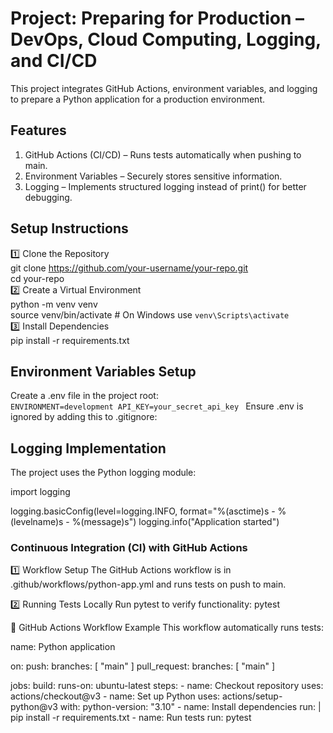 # Project: Preparing for Production – DevOps, Cloud Computing, Logging, and CI/CD
This project integrates GitHub Actions, environment variables, and logging to prepare a Python application for a production environment.

## Features
1. GitHub Actions (CI/CD) – Runs tests automatically when pushing to main.
2. Environment Variables – Securely stores sensitive information.
3. Logging – Implements structured logging instead of print() for better debugging.

## Setup Instructions
1️⃣ Clone the Repository  
git clone https://github.com/your-username/your-repo.git  
cd your-repo  
2️⃣ Create a Virtual Environment  
python -m venv venv  
source venv/bin/activate  # On Windows use `venv\Scripts\activate`  
3️⃣ Install Dependencies  
pip install -r requirements.txt  

## Environment Variables Setup  
Create a .env file in the project root:  
``ENVIRONMENT=development
API_KEY=your_secret_api_key
``
Ensure .env is ignored by adding this to .gitignore:

## Logging Implementation
The project uses the Python logging module:


import logging

logging.basicConfig(level=logging.INFO, format="%(asctime)s - %(levelname)s - %(message)s")
logging.info("Application started")

### Continuous Integration (CI) with GitHub Actions
1️⃣ Workflow Setup
The GitHub Actions workflow is in .github/workflows/python-app.yml and runs tests on push to main.

2️⃣ Running Tests Locally
Run pytest to verify functionality:
pytest

📜 GitHub Actions Workflow Example
This workflow automatically runs tests:

name: Python application

on:
  push:
    branches: [ "main" ]
  pull_request:
    branches: [ "main" ]

jobs:
  build:
    runs-on: ubuntu-latest
    steps:
    - name: Checkout repository
      uses: actions/checkout@v3
    - name: Set up Python
      uses: actions/setup-python@v3
      with:
        python-version: "3.10"
    - name: Install dependencies
      run: |
        pip install -r requirements.txt
    - name: Run tests
      run: pytest
